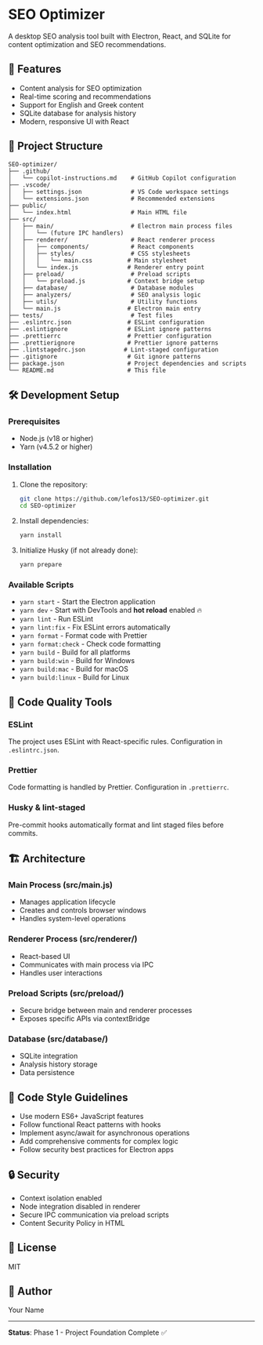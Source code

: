 # SEO Optimizer

A desktop SEO analysis tool built with Electron, React, and SQLite for content optimization and SEO recommendations.

## 🚀 Features

- Content analysis for SEO optimization
- Real-time scoring and recommendations
- Support for English and Greek content
- SQLite database for analysis history
- Modern, responsive UI with React

## 📁 Project Structure

```
SEO-optimizer/
├── .github/
│   └── copilot-instructions.md    # GitHub Copilot configuration
├── .vscode/
│   ├── settings.json              # VS Code workspace settings
│   └── extensions.json            # Recommended extensions
├── public/
│   └── index.html                 # Main HTML file
├── src/
│   ├── main/                      # Electron main process files
│   │   └── (future IPC handlers)
│   ├── renderer/                  # React renderer process
│   │   ├── components/            # React components
│   │   ├── styles/                # CSS stylesheets
│   │   │   └── main.css          # Main stylesheet
│   │   └── index.js              # Renderer entry point
│   ├── preload/                   # Preload scripts
│   │   └── preload.js            # Context bridge setup
│   ├── database/                  # Database modules
│   ├── analyzers/                 # SEO analysis logic
│   ├── utils/                     # Utility functions
│   └── main.js                   # Electron main entry
├── tests/                         # Test files
├── .eslintrc.json                # ESLint configuration
├── .eslintignore                 # ESLint ignore patterns
├── .prettierrc                   # Prettier configuration
├── .prettierignore               # Prettier ignore patterns
├── .lintstagedrc.json           # Lint-staged configuration
├── .gitignore                    # Git ignore patterns
├── package.json                  # Project dependencies and scripts
└── README.md                     # This file
```

## 🛠️ Development Setup

### Prerequisites

- Node.js (v18 or higher)
- Yarn (v4.5.2 or higher)

### Installation

1. Clone the repository:

   ```bash
   git clone https://github.com/lefos13/SEO-optimizer.git
   cd SEO-optimizer
   ```

2. Install dependencies:

   ```bash
   yarn install
   ```

3. Initialize Husky (if not already done):
   ```bash
   yarn prepare
   ```

### Available Scripts

- `yarn start` - Start the Electron application
- `yarn dev` - Start with DevTools and **hot reload** enabled 🔥
- `yarn lint` - Run ESLint
- `yarn lint:fix` - Fix ESLint errors automatically
- `yarn format` - Format code with Prettier
- `yarn format:check` - Check code formatting
- `yarn build` - Build for all platforms
- `yarn build:win` - Build for Windows
- `yarn build:mac` - Build for macOS
- `yarn build:linux` - Build for Linux

## 🧰 Code Quality Tools

### ESLint

The project uses ESLint with React-specific rules. Configuration in `.eslintrc.json`.

### Prettier

Code formatting is handled by Prettier. Configuration in `.prettierrc`.

### Husky & lint-staged

Pre-commit hooks automatically format and lint staged files before commits.

## 🏗️ Architecture

### Main Process (src/main.js)

- Manages application lifecycle
- Creates and controls browser windows
- Handles system-level operations

### Renderer Process (src/renderer/)

- React-based UI
- Communicates with main process via IPC
- Handles user interactions

### Preload Scripts (src/preload/)

- Secure bridge between main and renderer processes
- Exposes specific APIs via contextBridge

### Database (src/database/)

- SQLite integration
- Analysis history storage
- Data persistence

## 📝 Code Style Guidelines

- Use modern ES6+ JavaScript features
- Follow functional React patterns with hooks
- Implement async/await for asynchronous operations
- Add comprehensive comments for complex logic
- Follow security best practices for Electron apps

## 🔒 Security

- Context isolation enabled
- Node integration disabled in renderer
- Secure IPC communication via preload scripts
- Content Security Policy in HTML

## 📄 License

MIT

## 👤 Author

Your Name

---

**Status**: Phase 1 - Project Foundation Complete ✅

